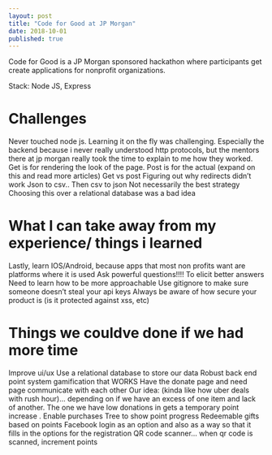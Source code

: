 ```yaml
---
layout: post
title: "Code for Good at JP Morgan"
date: 2018-10-01
published: true
---
```


Code for Good is a JP Morgan sponsored hackathon where participants get create applications for nonprofit organizations. 

Stack: Node JS, Express

# Challenges

Never touched node js. Learning it on the fly was challenging. Especially the backend because i never really understood http protocols, but the mentors there at jp morgan really took the time to explain to me how they worked. Get is for rendering the look of the page. Post is for the actual (expand on this and read more articles)
Get vs post
Figuring out why redirects didn’t work 
Json to csv.. Then csv to json
Not necessarily the best strategy 
Choosing this over a relational database was a bad idea



# What I can take away from my experience/ things i learned

Lastly, learn IOS/Android, because apps that most non profits want are platforms where it is used
Ask powerful questions!!!! To elicit better answers
Need to learn how to be more approachable
Use gitignore to make sure someone doesn’t steal your api keys
Always be aware of how secure your product is (is it protected against xss, etc) 

# Things we couldve done if we had more time

Improve ui/ux
Use a relational database to store our data 
Robust back end point system gamification that WORKS
Have the donate page and need page communicate with each other
Our idea: (kinda like how uber deals with rush hour)... depending on if we have an excess of one item and lack of another. The one we have low donations in gets a temporary point increase .
Enable purchases
Tree to show point progress
Redeemable gifts based on points
Facebook login as an option and also as a way so that it fills in the options for the registration
QR code scanner… when qr code is scanned, increment points


